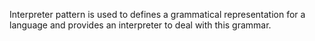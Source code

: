 Interpreter pattern is used to defines a grammatical representation for a language and provides an interpreter to deal with this grammar.